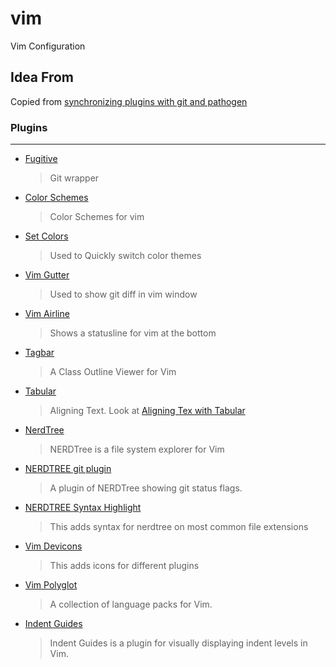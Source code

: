 # vim
Vim Configuration

## Idea From
Copied from [synchronizing plugins with git and pathogen](http://vimcasts.org/episodes/synchronizing-plugins-with-git-submodules-and-pathogen/)


### Plugins
---

* [Fugitive](https://github.com/tpope/vim-fugitive)
    >Git wrapper
* [Color Schemes](https://github.com/flazz/vim-colorschemes)
    >Color Schemes for vim
* [Set Colors](https://github.com/felixhummel/setcolors.vim)
    >Used to Quickly switch color themes
* [Vim Gutter](https://github.com/airblade/vim-gitgutter)
    >Used to show git diff in vim window
* [Vim Airline](https://github.com/vim-airline/vim-airline)
    >Shows a statusline for vim at the bottom
* [Tagbar](https://github.com/majutsushi/tagbar)
    >A Class Outline Viewer for Vim
* [Tabular](https://github.com/godlygeek/tabular)
    >Aligning Text. Look at [Aligning Tex with Tabular](http://vimcasts.org/episodes/aligning-text-with-tabular-vim/)
* [NerdTree](https://github.com/scrooloose/nerdtree.git)
    >NERDTree is a file system explorer for Vim
* [NERDTREE git plugin](https://github.com/Xuyuanp/nerdtree-git-plugin.git)
    >A plugin of NERDTree showing git status flags.
* [NERDTREE Syntax Highlight](https://github.com/tiagofumo/vim-nerdtree-syntax-highlight.git)
    >This adds syntax for nerdtree on most common file extensions
* [Vim Devicons](https://github.com/ryanoasis/vim-devicons.git)
    >This adds icons for different plugins
* [Vim Polyglot](https://github.com/sheerun/vim-polyglott)
    >A collection of language packs for Vim.
* [Indent Guides](https://github.com/nathanaelkane/vim-indent-guides)
    >Indent Guides is a plugin for visually displaying indent levels in Vim.
